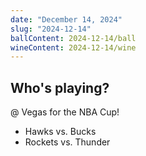 ```yaml
---
date: "December 14, 2024"
slug: "2024-12-14"
ballContent: 2024-12-14/ball
wineContent: 2024-12-14/wine
---
```


## Who's playing?

@ Vegas for the NBA Cup!

- Hawks vs. Bucks
- Rockets vs. Thunder
